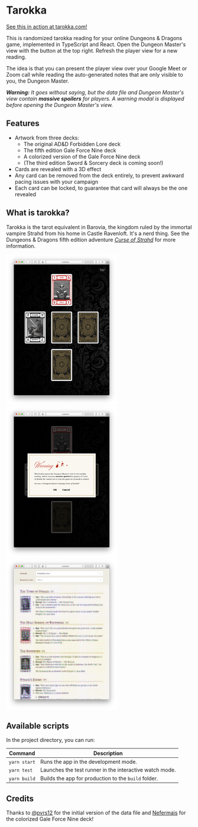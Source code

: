 # Tarokka

[See this in action at tarokka.com!](https://tarokka.com)

This is randomized tarokka reading for your online Dungeons & Dragons game, implemented in TypeScript and React. Open the Dungeon Master's view with the button at the top right. Refresh the player view for a new reading.

The idea is that you can present the player view over your Google Meet or Zoom call while reading the auto-generated notes that are only visible to you, the Dungeon Master.

***Warning:*** *It goes without saying, but the data file and Dungeon Master's view contain ***massive spoilers*** for players. A warning modal is displayed before opening the Dungeon Master's view.*

## Features

- Artwork from three decks:
  - The original AD&D Forbidden Lore deck
  - The fifth edition Gale Force Nine deck
  - A colorized version of the Gale Force Nine deck
  - (The third edition Sword & Sorcery deck is coming soon!)
- Cards are revealed with a 3D effect
- Any card can be removed from the deck entirely, to prevent awkward pacing issues with your campaign
- Each card can be locked, to guarantee that card will always be the one revealed

## What is tarokka?

Tarokka is the tarot equivalent in Barovia, the kingdom ruled by the immortal vampire Strahd from his home in Castle Ravenloft. It's a nerd thing. See the Dungeons & Dragons fifth edition adventure [*Curse of Strahd*](https://smile.amazon.com/Curse-Strahd-Dungeons-Sourcebook-Supplement/dp/0786965983/) for more information.

<img src="./assets/screenshot1.png" alt="Screenshot 1" width="300" height="409" /> <img src="./assets/screenshot2.png" alt="Screenshot 2" width="300" height="409" /> <img src="./assets/screenshot3.png" alt="Screenshot 3" width="300" height="409" />

## Available scripts

In the project directory, you can run:

| Command      | Description                                             |
|--------------|---------------------------------------------------------|
| `yarn start` | Runs the app in the development mode.                   |
| `yarn test`  | Launches the test runner in the interactive watch mode. |
| `yarn build` | Builds the app for production to the `build` folder.    |

## Credits

Thanks to [@pvrs12](https://github.com/pvrs12/tarokka) for the initial version of the data file and [Nefermais](https://www.reddit.com/user/Nefermais) for the colorized Gale Force Nine deck!
